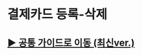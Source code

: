# 결제카드 등록-삭제

**[▶ 공통 가이드로 이동 (최신ver.)](https://kakaomobilitysupport.zendesk.com/hc/ko/sections/33265657801881--Q-A-%EA%B2%B0%EC%A0%9C%EC%88%98%EB%8B%A8%EA%B4%80%EB%A6%AC)**
---------------------------------------------------------------------------------------------------------------------------------------------------------------